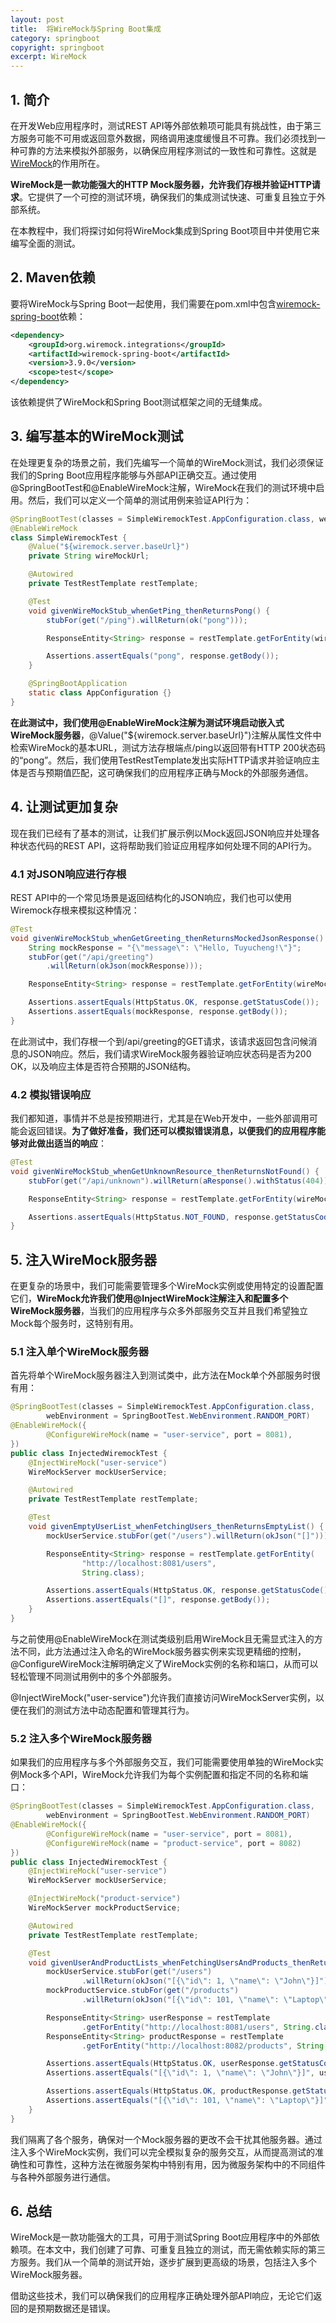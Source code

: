 ```yaml
---
layout: post
title:  将WireMock与Spring Boot集成
category: springboot
copyright: springboot
excerpt: WireMock
---
```


## 1. 简介

在开发Web应用程序时，测试REST API等外部依赖项可能具有挑战性，由于第三方服务可能不可用或返回意外数据，网络调用速度缓慢且不可靠。我们必须找到一种可靠的方法来模拟外部服务，以确保应用程序测试的一致性和可靠性。这就是[WireMock](https://wiremock.org/)的作用所在。

**WireMock是一款功能强大的HTTP Mock服务器，允许我们存根并验证HTTP请求**。它提供了一个可控的测试环境，确保我们的集成测试快速、可重复且独立于外部系统。

在本教程中，我们将探讨如何将WireMock集成到Spring Boot项目中并使用它来编写全面的测试。

## 2. Maven依赖

要将WireMock与Spring Boot一起使用，我们需要在pom.xml中包含[wiremock-spring-boot](https://mvnrepository.com/artifact/org.wiremock.integrations/wiremock-spring-boot)依赖：

```xml
<dependency>
    <groupId>org.wiremock.integrations</groupId>
    <artifactId>wiremock-spring-boot</artifactId>
    <version>3.9.0</version>
    <scope>test</scope>
</dependency>
```

该依赖提供了WireMock和Spring Boot测试框架之间的无缝集成。

## 3. 编写基本的WireMock测试

在处理更复杂的场景之前，我们先编写一个简单的WireMock测试，我们必须保证我们的Spring Boot应用程序能够与外部API正确交互。通过使用@SpringBootTest和@EnableWireMock注解，WireMock在我们的测试环境中启用。然后，我们可以定义一个简单的测试用例来验证API行为：

```java
@SpringBootTest(classes = SimpleWiremockTest.AppConfiguration.class, webEnvironment = SpringBootTest.WebEnvironment.RANDOM_PORT)
@EnableWireMock
class SimpleWiremockTest {
    @Value("${wiremock.server.baseUrl}")
    private String wireMockUrl;

    @Autowired
    private TestRestTemplate restTemplate;

    @Test
    void givenWireMockStub_whenGetPing_thenReturnsPong() {
        stubFor(get("/ping").willReturn(ok("pong")));

        ResponseEntity<String> response = restTemplate.getForEntity(wireMockUrl + "/ping", String.class);

        Assertions.assertEquals("pong", response.getBody());
    }

    @SpringBootApplication
    static class AppConfiguration {}
}
```

**在此测试中，我们使用@EnableWireMock注解为测试环境启动嵌入式WireMock服务器**，@Value("${wiremock.server.baseUrl}")注解从属性文件中检索WireMock的基本URL，测试方法存根端点/ping以返回带有HTTP 200状态码的“pong”。然后，我们使用TestRestTemplate发出实际HTTP请求并验证响应主体是否与预期值匹配，这可确保我们的应用程序正确与Mock的外部服务通信。

## 4. 让测试更加复杂

现在我们已经有了基本的测试，让我们扩展示例以Mock返回JSON响应并处理各种状态代码的REST API，这将帮助我们验证应用程序如何处理不同的API行为。

### 4.1 对JSON响应进行存根

REST API中的一个常见场景是返回结构化的JSON响应，我们也可以使用Wiremock存根来模拟这种情况：

```java
@Test
void givenWireMockStub_whenGetGreeting_thenReturnsMockedJsonResponse() {
    String mockResponse = "{\"message\": \"Hello, Tuyucheng!\"}";
    stubFor(get("/api/greeting")
        .willReturn(okJson(mockResponse)));

    ResponseEntity<String> response = restTemplate.getForEntity(wireMockUrl + "/api/greeting", String.class);

    Assertions.assertEquals(HttpStatus.OK, response.getStatusCode());
    Assertions.assertEquals(mockResponse, response.getBody());
}
```

在此测试中，我们存根一个到/api/greeting的GET请求，该请求返回包含问候消息的JSON响应。然后，我们请求WireMock服务器验证响应状态码是否为200 OK，以及响应主体是否符合预期的JSON结构。

### 4.2 模拟错误响应

我们都知道，事情并不总是按预期进行，尤其是在Web开发中，一些外部调用可能会返回错误。**为了做好准备，我们还可以模拟错误消息，以便我们的应用程序能够对此做出适当的响应**：

```java
@Test
void givenWireMockStub_whenGetUnknownResource_thenReturnsNotFound() {
    stubFor(get("/api/unknown").willReturn(aResponse().withStatus(404)));

    ResponseEntity<String> response = restTemplate.getForEntity(wireMockUrl + "/api/unknown", String.class);

    Assertions.assertEquals(HttpStatus.NOT_FOUND, response.getStatusCode());
}
```

## 5. 注入WireMock服务器

在更复杂的场景中，我们可能需要管理多个WireMock实例或使用特定的设置配置它们，**WireMock允许我们使用@InjectWireMock注解注入和配置多个WireMock服务器**，当我们的应用程序与众多外部服务交互并且我们希望独立Mock每个服务时，这特别有用。

### 5.1 注入单个WireMock服务器

首先将单个WireMock服务器注入到测试类中，此方法在Mock单个外部服务时很有用：

```java
@SpringBootTest(classes = SimpleWiremockTest.AppConfiguration.class,
        webEnvironment = SpringBootTest.WebEnvironment.RANDOM_PORT)
@EnableWireMock({
        @ConfigureWireMock(name = "user-service", port = 8081),
})
public class InjectedWiremockTest {
    @InjectWireMock("user-service")
    WireMockServer mockUserService;

    @Autowired
    private TestRestTemplate restTemplate;

    @Test
    void givenEmptyUserList_whenFetchingUsers_thenReturnsEmptyList() {
        mockUserService.stubFor(get("/users").willReturn(okJson("[]")));

        ResponseEntity<String> response = restTemplate.getForEntity(
                "http://localhost:8081/users",
                String.class);

        Assertions.assertEquals(HttpStatus.OK, response.getStatusCode());
        Assertions.assertEquals("[]", response.getBody());
    }
}
```

与之前使用@EnableWireMock在测试类级别启用WireMock且无需显式注入的方法不同，此方法通过注入命名的WireMock服务器实例来实现更精细的控制，@ConfigureWireMock注解明确定义了WireMock实例的名称和端口，从而可以轻松管理不同测试用例中的多个外部服务。

@InjectWireMock("user-service")允许我们直接访问WireMockServer实例，以便在我们的测试方法中动态配置和管理其行为。

### 5.2 注入多个WireMock服务器

如果我们的应用程序与多个外部服务交互，我们可能需要使用单独的WireMock实例Mock多个API，WireMock允许我们为每个实例配置和指定不同的名称和端口：

```java
@SpringBootTest(classes = SimpleWiremockTest.AppConfiguration.class,
        webEnvironment = SpringBootTest.WebEnvironment.RANDOM_PORT)
@EnableWireMock({
        @ConfigureWireMock(name = "user-service", port = 8081),
        @ConfigureWireMock(name = "product-service", port = 8082)
})
public class InjectedWiremockTest {
    @InjectWireMock("user-service")
    WireMockServer mockUserService;

    @InjectWireMock("product-service")
    WireMockServer mockProductService;

    @Autowired
    private TestRestTemplate restTemplate;

    @Test
    void givenUserAndProductLists_whenFetchingUsersAndProducts_thenReturnsMockedData() {
        mockUserService.stubFor(get("/users")
                .willReturn(okJson("[{\"id\": 1, \"name\": \"John\"}]")));
        mockProductService.stubFor(get("/products")
                .willReturn(okJson("[{\"id\": 101, \"name\": \"Laptop\"}]")));

        ResponseEntity<String> userResponse = restTemplate
                .getForEntity("http://localhost:8081/users", String.class);
        ResponseEntity<String> productResponse = restTemplate
                .getForEntity("http://localhost:8082/products", String.class);

        Assertions.assertEquals(HttpStatus.OK, userResponse.getStatusCode());
        Assertions.assertEquals("[{\"id\": 1, \"name\": \"John\"}]", userResponse.getBody());

        Assertions.assertEquals(HttpStatus.OK, productResponse.getStatusCode());
        Assertions.assertEquals("[{\"id\": 101, \"name\": \"Laptop\"}]", productResponse.getBody());
    }
}
```

我们隔离了各个服务，确保对一个Mock服务器的更改不会干扰其他服务器。通过注入多个WireMock实例，我们可以完全模拟复杂的服务交互，从而提高测试的准确性和可靠性，这种方法在微服务架构中特别有用，因为微服务架构中的不同组件与各种外部服务进行通信。

## 6. 总结

WireMock是一款功能强大的工具，可用于测试Spring Boot应用程序中的外部依赖项。在本文中，我们创建了可靠、可重复且独立的测试，而无需依赖实际的第三方服务。我们从一个简单的测试开始，逐步扩展到更高级的场景，包括注入多个WireMock服务器。

借助这些技术，我们可以确保我们的应用程序正确处理外部API响应，无论它们返回的是预期数据还是错误。